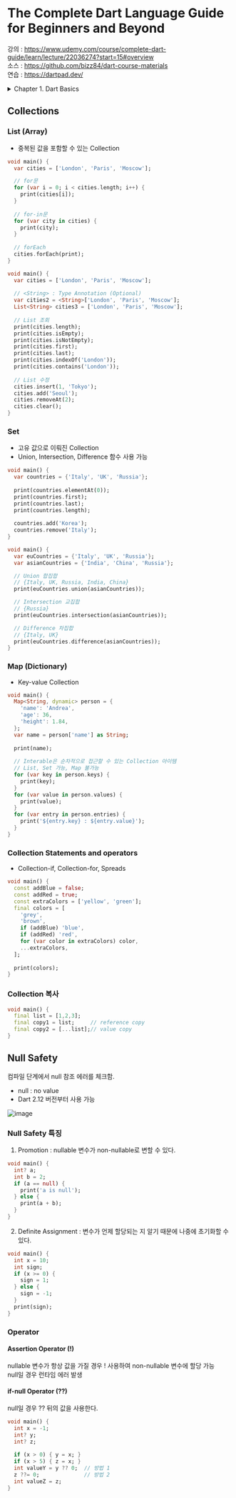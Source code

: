 # The Complete Dart Language Guide for Beginners and Beyond

강의 : https://www.udemy.com/course/complete-dart-guide/learn/lecture/22036274?start=15#overview  
소스 : https://github.com/bizz84/dart-course-materials   
연습 : https://dartpad.dev/

<details>
<summary>Chapter 1. Dart Basics</summary>

## Dart에 대하여  
  
Code > **Compilation** > APK,IPA,EXE,JS > **Execution**  

- Debug 모드 Just-in-time : Compile 빠름, Execution 느림
- Release 모드 Ahead-of-time : Compile 느림, Execution 빠름
  
### Dart 특징
- Flexible : 여러 플랫폼을 컴파일할 수 있음.
- Productive : Hot Reload가 가능함.
- Fast : 릴리즈 모드 컴파일 시 빠른 실행에 최적화되어있음.
- Object Oriented : 클래스 기반 구현
- Statically typed : 타입을 컴파일 단계에서 체크하여 안전함.
  - Static : 컴파일 시 타입 체크 e.g. Swift, Kotlin, Dart
  - Dynamic : 실행 중 타입 체크 e.g. JavaScript, Python
- C-Style Syntax : Java, Javascript와 유사하여 배우기 쉬움.

#### 사용 예제
```dart
void main() {
  String firstName = 'Andrea';
  String lastName = 'Bizzotto';
  int age = 36;
  double height = 1.84;
  
  print("My name is " + firstName + " " + lastName);
  print("My name is $firstName $lastName");
  print("Next year I will be ${age + 1} years old");
  
  print(r"C:\Windows\system32");  // \가 그대로 출력됨.
  print('Dart course'.toUpperCase());
  print('Dart course'.toLowerCase());
  print('I love pizza'.contains('pizza'));
  print('I love pizza'.replaceAll('pizza', 'pasta'));
}
```
#### 타입 변환
```dart
void main() {
  // int -> String
  int age = 36;
  String ageString = age.toString();
  // double -> String
  double height = 1.84;
  String heightString = height.toStringAsFixed(1);
  // String -> double
  String ratingString = '4.5';
  double rating = double.parse(ratingString);
  // int -> double
  int x = 10;
  double y = x.toDouble();
}
```
#### 주석
```dart
/// The entry point of our program
void main() {
  // print('Program started');
  // TODO: Imcrement to 1.5 once feature X is added
  /*
   * Version 1.5 will include: 
   * - user authentication with Firebase
   * - generate reports
   * /
}
```  

#### 타입 키워드
- var : read-write 변수를 나타내는 키워드
- final : read-only 변수를 나타내는 키워드. 계산하여 값을 초기화할 수 있음.
- const : 컴파일 시 지정되는 상수를 나타내는 키워드. 사용 시 최적화됨. 계산하여 값을 초기화할 수 없음.
- dynamic : 어느 타입이나 될 수 있음.

#### Switch + Enumeration
```dart
enum Operation { plus, minus, multiply, divide }

void main() {
  const a = 4;
  const b = 2;
  const op = Operation.plus;
  
  switch (op) {
    case Operation.plus:
      print('$a + $b = ${a + b}');
      break;
    case Operation.minus:
      print('$a - $b = ${a - b}');
      break;
    case Operation.multiply:
      print('$a * $b = ${a * b}');
      break;
    case Operation.divide:
      print('$a / $b = ${a / b}');
      break;
  }
}
```  
</details>

## Collections

### List (Array)
- 중복된 값을 포함할 수 있는 Collection

```dart
void main() {
  var cities = ['London', 'Paris', 'Moscow'];

  // for문
  for (var i = 0; i < cities.length; i++) {
    print(cities[i]);
  }
  
  // for-in문
  for (var city in cities) {
    print(city);
  }
 
  // forEach
  cities.forEach(print);
}
```
```dart
void main() {
  var cities = ['London', 'Paris', 'Moscow'];
  
  // <String> : Type Annotation (Optional)
  var cities2 = <String>['London', 'Paris', 'Moscow'];
  List<String> cities3 = ['London', 'Paris', 'Moscow'];
  
  // List 조회
  print(cities.length);
  print(cities.isEmpty);
  print(cities.isNotEmpty);
  print(cities.first);
  print(cities.last);
  print(cities.indexOf('London'));
  print(cities.contains('London'));
  
  // List 수정
  cities.insert(1, 'Tokyo');
  cities.add('Seoul');
  cities.removeAt(2);
  cities.clear();
}
```

### Set
- 고유 값으로 이뤄진 Collection
- Union, Intersection, Difference 함수 사용 가능

```dart
void main() {
  var countries = {'Italy', 'UK', 'Russia'};
  
  print(countries.elementAt(0));
  print(countries.first);
  print(countries.last);
  print(countries.length);
  
  countries.add('Korea');
  countries.remove('Italy');
}
```
```dart
void main() {
  var euCountries = {'Italy', 'UK', 'Russia'};
  var asianCountries = {'India', 'China', 'Russia'};

  // Union 합집합
  // {Italy, UK, Russia, India, China}
  print(euCountries.union(asianCountries));

  // Intersection 교집합
  // {Russia}
  print(euCountries.intersection(asianCountries));

  // Difference 차집합
  // {Italy, UK}
  print(euCountries.difference(asianCountries));
}
```

### Map (Dictionary)
- Key-value Collection
```dart
void main() {
  Map<String, dynamic> person = {
    'name': 'Andrea',
    'age': 36,
    'height': 1.84,
  };
  var name = person['name'] as String;
  
  print(name);
  
  // Interable은 순차적으로 접근할 수 있는 Collection 아이템
  // List, Set 가능, Map 불가능
  for (var key in person.keys) {
    print(key);
  }
  for (var value in person.values) {
    print(value);
  }
  for (var entry in person.entries) {
    print('${entry.key} : ${entry.value}');
  }
}
```
### Collection Statements and operators
- Collection-if, Collection-for, Spreads
```dart
void main() {
  const addBlue = false;
  const addRed = true;
  const extraColors = ['yellow', 'green'];
  final colors = [
    'grey',
    'brown',
    if (addBlue) 'blue',
    if (addRed) 'red',
    for (var color in extraColors) color,
    ...extraColors,
  ];
  
  print(colors);
}
```
### Collection 복사
```dart
void main() {
  final list = [1,2,3];
  final copy1 = list;     // reference copy
  final copy2 = [...list];// value copy
}
```

## Null Safety
컴파일 단계에서 null 참조 에러를 체크함.
- null : no value
- Dart 2.12 버전부터 사용 가능

![image](https://user-images.githubusercontent.com/17891566/212697645-d9cf2dd1-8ea9-400f-bda2-bdb203fa385c.png)

### Null Safety 특징 
1. Promotion : nullable 변수가 non-nullable로 변할 수 있다.
```dart
void main() {
  int? a;
  int b = 2;
  if (a == null) {
    print('a is null');
  } else {
    print(a + b);
  }
}
```
2. Definite Assignment : 변수가 언제 할당되는 지 알기 때문에 나중에 초기화할 수 있다.
```dart
void main() {
  int x = 10;
  int sign;
  if (x >= 0) {
    sign = 1;
  } else {
    sign = -1;
  }
  print(sign);
}
```

### Operator

#### Assertion Operator (!)
nullable 변수가 항상 값을 가질 경우 ! 사용하여 non-nullable 변수에 할당 가능   
null일 경우 런타임 에러 발생

#### if-null Operator (??)
null일 경우 ?? 뒤의 값을 사용한다.
```dart
void main() {
  int x = -1;
  int? y;
  int? z;
  
  if (x > 0) { y = x; }
  if (x > 5) { z = x; }
  int valueY = y ?? 0;  // 방법 1
  z ??= 0;              // 방법 2
  int valueZ = z;
}
```
